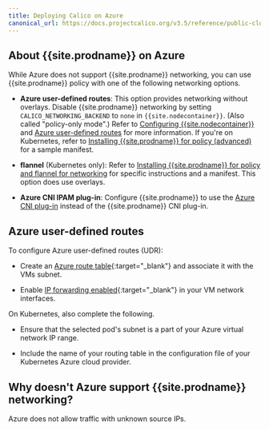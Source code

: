 ```yaml
---
title: Deploying Calico on Azure
canonical_url: https://docs.projectcalico.org/v3.5/reference/public-cloud/azure
---
```


## About {{site.prodname}} on Azure

While Azure does not support {{site.prodname}} networking, you can use
{{site.prodname}} policy with one of the following networking options.

- **Azure user-defined routes**: This option provides networking without overlays.
  Disable {{site.prodname}} networking by setting `CALICO_NETWORKING_BACKEND` to `none`
  in `{{site.nodecontainer}}`. (Also called "policy-only mode".) Refer to
  [Configuring {{site.nodecontainer}}](../node/configuration) and [Azure user-defined routes](#azure-user-defined-routes) for more information. If you're on Kubernetes, refer to [Installing {{site.prodname}} for policy (advanced)](../../getting-started/kubernetes/installation/other) for
  a sample manifest.

- **flannel** (Kubernetes only): Refer to [Installing {{site.prodname}} for policy and flannel for networking](../../getting-started/kubernetes/installation/flannel)
  for specific instructions and a manifest. This option does use overlays.

- **Azure CNI IPAM plug-in**: Configure {{site.prodname}} to use the
  [Azure CNI plug-in](https://github.com/Azure/azure-container-networking/blob/master/docs/cni.md)
  instead of the {{site.prodname}} CNI plug-in.


## Azure user-defined routes

To configure Azure user-defined routes (UDR):

- Create an [Azure route table][AzureUDRCreate]{:target="_blank"} and
  associatе it with the VMs subnet.

- Enable [IP forwarding enabled][AzureIPForward]{:target="_blank"} in your
  VM network interfaces.

On Kubernetes, also complete the following.

- Ensure that the selected pod's subnet is a part of your Azure virtual
  network IP range.

- Include the name of your routing table in the configuration file of your
  Kubernetes Azure cloud provider.

## Why doesn't Azure support {{site.prodname}} networking?

Azure does not allow traffic with unknown source IPs.

[AzureIPForward]: https://docs.microsoft.com/en-us/azure/virtual-network/virtual-network-network-interface#enable-or-disable-ip-forwarding
[AzureUDR]: https://docs.microsoft.com/en-us/azure/virtual-network/virtual-networks-udr-overview#user-defined
[AzureUDRCreate]: https://docs.microsoft.com/en-us/azure/virtual-network/create-user-defined-route-portal